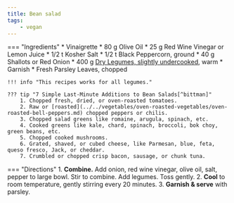 ```yaml
---
title: Bean salad
tags:
    - vegan
---
```

=== "Ingredients"
    * Vinaigrette
        * 80 g Olive Oil
        * 25 g Red Wine Vinegar or Lemon Juice
        * 1/2 t Kosher Salt
        * 1/2 t Black Peppercorn, ground
    * 40 g Shallots or Red Onion
    * 400 g [Dry Legumes, slightly undercooked](../../legumes/beans/index.md), warm
    * Garnish
        * Fresh Parsley Leaves, chopped

    !!! info "This recipes works for all legumes."

    ??? tip "7 Simple Last-Minute Additions to Bean Salads[^bittman]"
        1. Chopped fresh, dried, or oven-roasted tomatoes.
        2. Raw or [roasted](../../vegetables/oven-roasted-vegetables/oven-roasted-bell-peppers.md) chopped peppers or chilis.
        3. Chopped salad greens like romaine, arugula, spinach, etc.
        4. Cooked greens like kale, chard, spinach, broccoli, bok choy, green beans, etc.
        5. Chopped cooked mushrooms.
        6. Grated, shaved, or cubed cheese, like Parmesan, blue, feta, queso fresco, Jack, or cheddar.
        7. Crumbled or chopped crisp bacon, sausage, or chunk tuna.

=== "Directions"
    1. **Combine.** Add onion, red wine vinegar, olive oil, salt, pepper to large bowl. Stir to combine. Add legumes. Toss gently.
    2. **Cool** to room temperature, gently stirring every 20 minutes.
    3. **Garnish & serve** with parsley.

[^bittman]: {{ cite.bittman_how_to_cook_everything }} 215-6.
